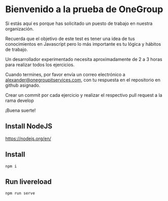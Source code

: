 # Bienvenido a la prueba de OneGroup

Si estás aquí es porque has solicitado un puesto de trabajo en nuestra organización.

Recuerda que el objetivo de este test es tener una idea de tus conocimientos en Javascript pero lo más importante es tu lógica y hábitos de trabajo.

Un desarrollador experimentado necesita aproximadamente de 2 a 3 horas para realizar todos los ejercicios.

Cuando termines, por favor envía un correo electrónico a alexander@onegroupitservices.com, con tu respuesta en el repositorio en github asignado.

Crear un commit por cada ejercicio y realizar el respectivo pull request a la rama develop

¡Buena suerte!


## Install NodeJS
https://nodejs.org/en/

## Install
`npm i`

## Run livereload
`npm run serve`
